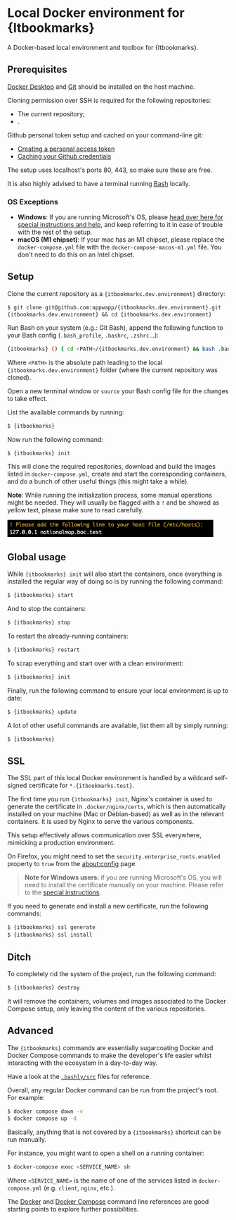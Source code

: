 # Local Docker environment for {Itbookmarks}

A Docker-based local environment and toolbox for {Itbookmarks}.

## Prerequisites

[Docker Desktop](https://www.docker.com/products/docker-desktop) and [Git](https://git-scm.com/) should be installed on the host machine.

Cloning permission over SSH is required for the following repositories:

* The current repository;
* .

Github personal token setup and cached on your command-line git:

* [Creating a personal access token](https://docs.github.com/en/github/authenticating-to-github/keeping-your-account-and-data-secure/creating-a-personal-access-token)
* [Caching your Github credentials](https://docs.github.com/en/get-started/getting-started-with-git/caching-your-github-credentials-in-git)

The setup uses localhost's ports 80, 443, so make sure these are free.

It is also highly advised to have a terminal running [Bash](https://www.gnu.org/software/bash/) locally.

### OS Exceptions

* **Windows**: If you are running Microsoft's OS, please [head over here for special instructions and help](https://github.com/appwapp/cocoapp.dev.environment/blob/master/WINDOWS.md), and keep referring to it in case of trouble with the rest of the setup.
* **macOS (M1 chipset)**: If your mac has an M1 chipset, please replace the `docker-compose.yml` file with the `docker-compose-macos-m1.yml` file. You don't need to do this on an Intel chipset.

## Setup

Clone the current repository as a `{itbookmarks.dev.environment}` directory:

```
$ git clone git@github.com:appwapp/{itbookmarks.dev.environment}.git {itbookmarks.dev.environment} && cd {itbookmarks.dev.environment}
```

Run Bash on your system (e.g.: Git Bash), append the following function to your Bash config (`.bash_profile`, `.bashrc`, `.zshrc`...):

```bash
{itbookmarks} () { cd <PATH>/{itbookmarks.dev.environment} && bash .bashly/{itbookmarks} $*; cd - }
```

Where `<PATH>` is the absolute path leading to the local `{itbookmarks.dev.environment}` folder (where the current repository was cloned).

Open a new terminal window or `source` your Bash config file for the changes to take effect.

List the available commands by running:

```bash
$ {itbookmarks}
```

Now run the following command:

```bash
$ {itbookmarks} init
```

This will clone the required repositories, download and build the images listed in `docker-compose.yml`, create and start the corresponding containers, and do a bunch of other useful things (this might take a while).

**Note**: While running the initialization process, some manual operations might be needed. They will usually be flagged with a `!` and be showed as yellow text, please make sure to read carefully.

![](images/call_to_action_example.png)

## Global usage

While `{itbookmarks} init` will also start the containers, once everything is installed the regular way of doing so is by running the following command:

```bash
$ {itbookmarks} start
```

And to stop the containers:

```bash
$ {itbookmarks} stop
```

To restart the already-running containers:

```bash
$ {itbookmarks} restart
```

To scrap everything and start over with a clean environment:

```bash
$ {itbookmarks} init
```

Finally, run the following command to ensure your local environment is up to date:

```bash
$ {itbookmarks} update
```

A lot of other useful commands are available, list them all by simply running:

```bash
$ {itbookmarks}
```

## SSL

The SSL part of this local Docker environment is handled by a wildcard self-signed certificate for `*.{itbookmarks.test}`.

The first time you run `{itbookmarks} init`, Nginx's container is used to generate the certificate in `.docker/nginx/certs`, which is then automatically installed on your machine (Mac or Debian-based) as well as in the relevant containers. It is used by Nginx to serve the various components.

This setup effectively allows communication over SSL everywhere, mimicking a production environment.

On Firefox, you might need to set the `security.enterprise_roots.enabled` property to `true` from the [about:config](about:config) page.

> **Note for Windows users:** if you are running Microsoft's OS, you will need to install the certificate manually on your machine. Please refer to the [special instructions](blob/master/WINDOWS.md).

If you need to generate and install a new certificate, run the following commands:

```bash
$ {itbookmarks} ssl generate
$ {itbookmarks} ssl install
```

## Ditch

To completely rid the system of the project, run the following command:

```bash
$ {itbookmarks} destroy
```

It will remove the containers, volumes and images associated to the Docker Compose setup, only leaving the content of the various repositories.

## Advanced

The `{itbookmarks}` commands are essentially sugarcoating Docker and Docker Compose commands to make the developer's life easier whilst interacting with the ecosystem in a day-to-day way.

Have a look at the [`.bashly/src`](https://github.com/appwapp/{itbookmarks.dev.environment}/blob/master/.bashly/src) files for reference.

Overall, any regular Docker command can be run from the project's root. For example:

```bash
$ docker compose down -v
$ docker compose up -d
```

Basically, anything that is not covered by a `{itbookmarks}` shortcut can be run manually.

For instance, you might want to open a shell on a running container:

```bash
$ docker-compose exec <SERVICE_NAME> sh
```

Where `<SERVICE_NAME>` is the name of one of the services listed in `docker-compose.yml` (e.g. `client`, `nginx`, etc.).


The [Docker](https://docs.docker.com/engine/reference/run/) and [Docker Compose](https://docs.docker.com/compose/reference/) command line references are good starting points to explore further possibilities.
